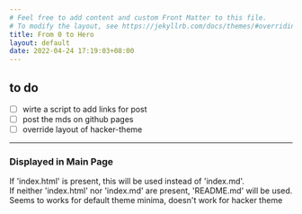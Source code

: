 ```yaml
---
# Feel free to add content and custom Front Matter to this file.
# To modify the layout, see https://jekyllrb.com/docs/themes/#overriding-theme-defaults
title: From 0 to Hero
layout: default
date: 2022-04-24 17:19:03+08:00
---
```


## to do
- [ ] wirte a script to add links for post
- [ ] post the mds on github pages
- [ ] override layout of hacker-theme

---
### Displayed in Main Page 
If 'index.html' is present, this will be used instead of 'index.md'.  
If neither 'index.html' nor 'index.md' are present, 'README.md' will be used.  
Seems to works for default theme minima, doesn't work for hacker theme
